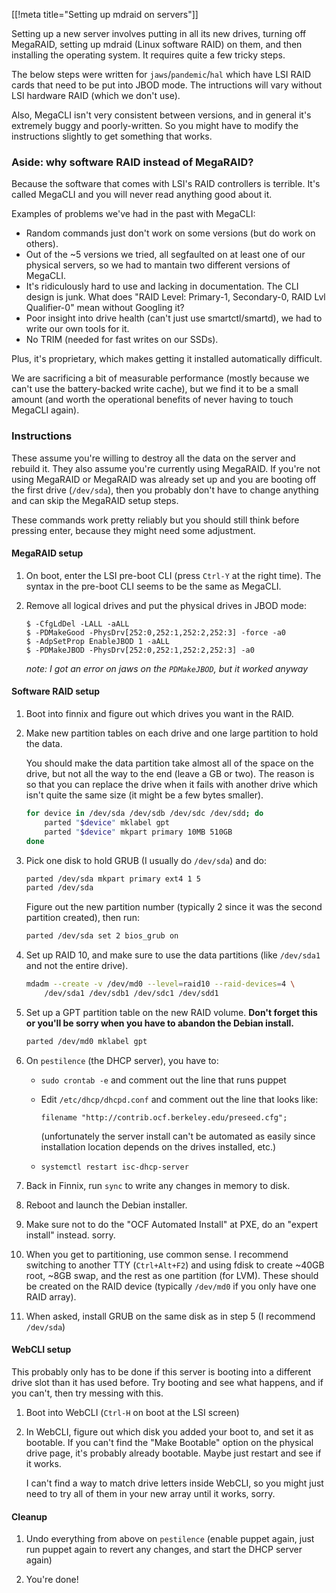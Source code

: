 [[!meta title="Setting up mdraid on servers"]]

Setting up a new server involves putting in all its new drives, turning off
MegaRAID, setting up mdraid (Linux software RAID) on them, and then installing
the operating system.  It requires quite a few tricky steps.

The below steps were written for `jaws`/`pandemic`/`hal` which have LSI RAID
cards that need to be put into JBOD mode. The intructions will vary without LSI
hardware RAID (which we don't use).

Also, MegaCLI isn't very consistent between versions, and in general it's
extremely buggy and poorly-written. So you might have to modify the
instructions slightly to get something that works.


### Aside: why software RAID instead of MegaRAID?

Because the software that comes with LSI's RAID controllers is terrible. It's
called MegaCLI and you will never read anything good about it.

Examples of problems we've had in the past with MegaCLI:

* Random commands just don't work on some versions (but do work on others).
* Out of the ~5 versions we tried, all segfaulted on at least one of our
  physical servers, so we had to mantain two different versions of MegaCLI.
* It's ridiculously hard to use and lacking in documentation. The CLI design is
  junk. What does "RAID Level: Primary-1, Secondary-0, RAID Lvl Qualifier-0"
  mean without Googling it?
* Poor insight into drive health (can't just use smartctl/smartd), we had to
  write our own tools for it.
* No TRIM (needed for fast writes on our SSDs).

Plus, it's proprietary, which makes getting it installed automatically
difficult.

We are sacrificing a bit of measurable performance (mostly because we can't use
the battery-backed write cache), but we find it to be a small amount (and worth
the operational benefits of never having to touch MegaCLI again).


### Instructions

These assume you're willing to destroy all the data on the server and rebuild
it. They also assume you're currently using MegaRAID. If you're not using
MegaRAID or MegaRAID was already set up and you are booting off the first drive
(`/dev/sda`), then you probably don't have to change anything and can skip the
MegaRAID setup steps.

These commands work pretty reliably but you should still think before pressing
enter, because they might need some adjustment.


#### MegaRAID setup

1. On boot, enter the LSI pre-boot CLI (press `Ctrl-Y` at the right time). The
   syntax in the pre-boot CLI seems to be the same as MegaCLI.

2. Remove all logical drives and put the physical drives in JBOD mode:

   ```
   $ -CfgLdDel -LALL -aALL
   $ -PDMakeGood -PhysDrv[252:0,252:1,252:2,252:3] -force -a0
   $ -AdpSetProp EnableJBOD 1 -aALL
   $ -PDMakeJBOD -PhysDrv[252:0,252:1,252:2,252:3] -a0
   ```

   *note: I got an error on jaws on the `PDMakeJBOD`, but it worked anyway*


#### Software RAID setup

1. Boot into finnix and figure out which drives you want in the RAID.

2. Make new partition tables on each drive and one large partition to hold the
   data.

   You should make the data partition take almost all of the space on the
   drive, but not all the way to the end (leave a GB or two). The reason is so
   that you can replace the drive when it fails with another drive which isn't
   quite the same size (it might be a few bytes smaller).

   ```bash
   for device in /dev/sda /dev/sdb /dev/sdc /dev/sdd; do
       parted "$device" mklabel gpt
       parted "$device" mkpart primary 10MB 510GB
   done
   ```

3. Pick one disk to hold GRUB (I usually do `/dev/sda`) and do:

   ```bash
   parted /dev/sda mkpart primary ext4 1 5
   parted /dev/sda
   ```

   Figure out the new partition number (typically 2 since it was the second
   partition created), then run:

   ```bash
   parted /dev/sda set 2 bios_grub on
   ```

4. Set up RAID 10, and make sure to use the data partitions (like `/dev/sda1`
   and not the entire drive).

   ```bash
   mdadm --create -v /dev/md0 --level=raid10 --raid-devices=4 \
       /dev/sda1 /dev/sdb1 /dev/sdc1 /dev/sdd1
   ```

5. Set up a GPT partition table on the new RAID volume. **Don't forget this or
   you'll be sorry when you have to abandon the Debian install.**

   ```bash
   parted /dev/md0 mklabel gpt
   ```

6. On `pestilence` (the DHCP server), you have to:

   * `sudo crontab -e` and comment out the line that runs puppet
   * Edit `/etc/dhcp/dhcpd.conf` and comment out the line that looks like:

         filename "http://contrib.ocf.berkeley.edu/preseed.cfg";

     (unfortunately the server install can't be automated as easily since
     installation location depends on the drives installed, etc.)

   * `systemctl restart isc-dhcp-server`

7. Back in Finnix, run `sync` to write any changes in memory to disk.

8. Reboot and launch the Debian installer.

9. Make sure not to do the "OCF Automated Install" at PXE, do an "expert
   install" instead. sorry.

10. When you get to partitioning, use common sense. I recommend switching to
    another TTY (`Ctrl+Alt+F2`) and using fdisk to create ~40GB root, ~8GB swap,
    and the rest as one partition (for LVM). These should be created on the RAID
    device (typically `/dev/md0` if you only have one RAID array).

11. When asked, install GRUB on the same disk as in step 5 (I recommend
    `/dev/sda`)


#### WebCLI setup

This probably only has to be done if this server is booting into a different
drive slot than it has used before. Try booting and see what happens, and if you
can't, then try messing with this.

1. Boot into WebCLI (`Ctrl-H` on boot at the LSI screen)

2. In WebCLI, figure out which disk you added your boot to, and set it as
   bootable. If you can't find the "Make Bootable" option on the physical drive
   page, it's probably already bootable. Maybe just restart and see if it
   works.

   I can't find a way to match drive letters inside WebCLI, so you might just
   need to try all of them in your new array until it works, sorry.


#### Cleanup

1. Undo everything from above on `pestilence` (enable puppet again, just run
   puppet again to revert any changes, and start the DHCP server again)

2. You're done!
